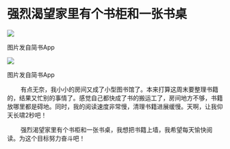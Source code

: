 
# 强烈渴望家里有个书柜和一张书桌

![](http://upload-images.jianshu.io/upload_images/3910675-94247648044f0f6f.jpg?imageMogr2/auto-orient/strip%7CimageView2/2/w/1080/q/50)  

图片发自简书App

  

![](http://upload-images.jianshu.io/upload_images/3910675-e4c8273242cfacff.jpg?imageMogr2/auto-orient/strip%7CimageView2/2/w/1080/q/50)  

图片发自简书App

        有点无奈，我小小的房间又成了小型图书馆了。本来打算这周末要整理书籍的，结果又忙别的事情了。感觉自己都快成了书的搬运工了，房间地方不够，书籍放哪里都是碍地。同时，我的阅读速度非常慢，清理书籍进展缓慢。天啊，让我仰天长啸2秒吧！  

        强烈渴望家里有个书柜和一张书桌，我想把书籍上墙，我希望每天愉快阅读。为这个目标努力奋斗吧！